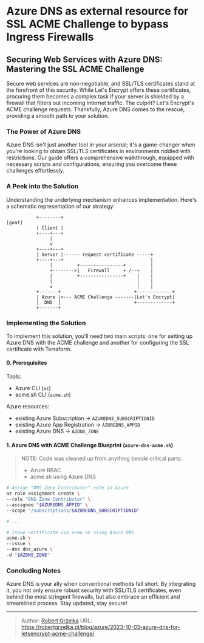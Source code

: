 # Azure DNS as external resource for SSL ACME Challenge to bypass Ingress Firewalls



## Securing Web Services with Azure DNS: Mastering the SSL ACME Challenge

Secure web services are non-negotiable, and SSL/TLS certificates stand at the forefront of this security. While Let's Encrypt offers these certificates, procuring them becomes a complex task if your server is shielded by a firewall that filters out incoming internet traffic. The culprit? Let's Encrypt's ACME challenge requests. Thankfully, Azure DNS comes to the rescue, providing a smooth path to your solution.

### The Power of Azure DNS

Azure DNS isn't just another tool in your arsenal; it's a game-changer when you're looking to obtain SSL/TLS certificates in environments riddled with restrictions. Our guide offers a comprehensive walkthrough, equipped with necessary scripts and configurations, ensuring you overcome these challenges effortlessly.

### A Peek into the Solution

Understanding the underlying mechanism enhances implementation. Here's a schematic representation of our strategy:

```goat
           +--------+                                                              [goat]
           | Client |
           +----+---+
                |
                v
           +----+---+
           | Server |------ request certificate -----+
           +----+---+                                |
                |         +----------------+         |
                +-------->|   Firewall     + /--+    |
                |         +----------------+    |    |
                |                               |    |
                v                               |    |
           +-------+                           +-------------+
           | Azure |<--- ACME Challenge -------|Let's Encrypt|
           |  DNS  |                           +-------------+
           +-------+
```


### Implementing the Solution

To implement this solution, you'll need two main scripts: one for setting up Azure DNS with the ACME challenge and another for configuring the SSL certificate with Terraform.

#### 0. Prerequisites

Tools:
- Azure CLI (`az`)
- acme.sh CLI (`acme.sh`)

Azure resources:
- existing Azure Subscription -> `AZUREDNS_SUBSCRIPTIONID`
- existing Azure App Registration -> `AZUREDNS_APPID`
- existing Azure DNS -> `AZDNS_ZONE`

#### 1. Azure DNS with ACME Challenge Blueprint (`azure-dns-acme.sh`)

> NOTE: Code was cleaned up from anything beside critical parts:
> - Azure RBAC
> - acme.sh using Azure DNS

```bash
# Assign "DNS Zone Contributor" role in Azure
az role assignment create \
--role "DNS Zone Contributor" \
--assignee "$AZUREDNS_APPID" \
--scope "/subscriptions/$AZUREDNS_SUBSCRIPTIONID"

# ...

# Issue certificate via acme.sh using Azure DNS
acme.sh \
--issue \
--dns dns_azure \
-d "$AZDNS_ZONE"
```

### Concluding Notes

Azure DNS is your ally when conventional methods fall short. By integrating it, you not only ensure robust security with SSL/TLS certificates, even behind the most stringent firewalls, but also embrace an efficient and streamlined process. Stay updated, stay secure!


---

> Author: [Robert Grzelka](https://robert.grzelka.pl)
> URL: https://robertgrzelka.pl/blog/azure/2023-10-03-azure-dns-for-letsencrypt-acme-challenge/

